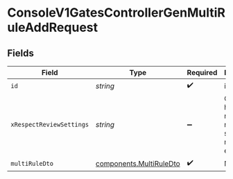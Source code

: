 # ConsoleV1GatesControllerGenMultiRuleAddRequest


## Fields

| Field                                                              | Type                                                               | Required                                                           | Description                                                        |
| ------------------------------------------------------------------ | ------------------------------------------------------------------ | ------------------------------------------------------------------ | ------------------------------------------------------------------ |
| `id`                                                               | *string*                                                           | :heavy_check_mark:                                                 | id                                                                 |
| `xRespectReviewSettings`                                           | *string*                                                           | :heavy_minus_sign:                                                 | Optional header to respect review settings for mutation endpoints. |
| `multiRuleDto`                                                     | [components.MultiRuleDto](../../models/components/multiruledto.md) | :heavy_check_mark:                                                 | N/A                                                                |